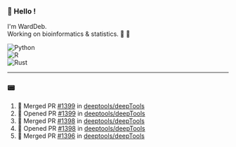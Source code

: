 ### :robot: Hello !

I'm WardDeb.  
Working on bioinformatics & statistics. 🧬 🧪  

![Python](https://img.shields.io/badge/python-3670A0?style=for-the-badge&logo=python&logoColor=ffdd54)  
![R](https://img.shields.io/badge/r-%23276DC3.svg?style=for-the-badge&logo=r&logoColor=white)  
![Rust](https://img.shields.io/badge/rust-%23000000.svg?style=for-the-badge&logo=rust&logoColor=white)  

---

### :pager:

<!--START_SECTION:activity-->
1. 🎉 Merged PR [#1399](https://github.com/deeptools/deepTools/pull/1399) in [deeptools/deepTools](https://github.com/deeptools/deepTools)
2. 💪 Opened PR [#1399](https://github.com/deeptools/deepTools/pull/1399) in [deeptools/deepTools](https://github.com/deeptools/deepTools)
3. 🎉 Merged PR [#1398](https://github.com/deeptools/deepTools/pull/1398) in [deeptools/deepTools](https://github.com/deeptools/deepTools)
4. 💪 Opened PR [#1398](https://github.com/deeptools/deepTools/pull/1398) in [deeptools/deepTools](https://github.com/deeptools/deepTools)
5. 🎉 Merged PR [#1396](https://github.com/deeptools/deepTools/pull/1396) in [deeptools/deepTools](https://github.com/deeptools/deepTools)
<!--END_SECTION:activity-->

